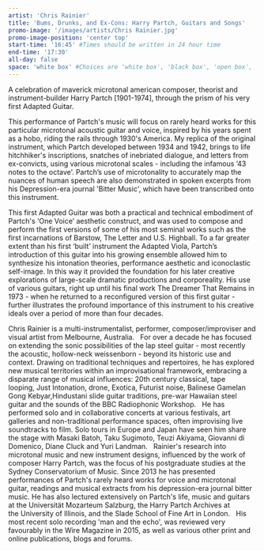 ```yaml
---
artist: 'Chris Rainier'
title: 'Bums, Drunks, and Ex-Cons: Harry Partch, Guitars and Songs'
promo-image: '/images/artists/Chris Rainier.jpg'
promo-image-position: 'center top'
start-time: '16:45' #Times should be written in 24 hour time
end-time: '17:30'
all-day: false
space: 'white box' #Choices are 'white box', 'black box', 'open box', 'grounds'
---
```

<!-- Description -->
A celebration of maverick microtonal american composer, theorist and instrument-builder Harry Partch [1901-1974], through the prism of his very first Adapted Guitar.

This performance of Partch's music will focus on rarely heard works for this particular microtonal acoustic guitar and voice, inspired by his years spent as a hobo, riding the rails through 1930's America. My replica of the original instrument, which Partch developed between 1934 and 1942, brings to life hitchhiker's inscriptions, snatches of inebriated dialogue, and letters from ex-convicts, using various microtonal scales -  including the infamous ’43 notes to the octave’. Partch’s use of microtonality to accurately map the nuances of human speech are also demonstrated in spoken excerpts from his Depression-era journal 'Bitter Music', which have been transcribed onto this instrument.

This first Adapted Guitar was both a practical and technical embodiment of Partch's ‘One Voice’ aesthetic construct, and was used to compose and perform the first versions of some of his most seminal works such as the first incarnations of Barstow, The Letter and U.S. Highball. To a far greater extent than his first ‘built’ instrument the Adapted Viola, Partch’s introduction of this guitar into his growing ensemble allowed him to synthesize his intonation theories, performance aesthetic and iconoclastic self-image. In this way it provided the foundation for his later creative explorations of large-scale dramatic productions and corporeality. His use of various guitars, right up until his final work The Dreamer That Remains in 1973 - when he returned to a reconfigured version of this first guitar - further illustrates the profound importance of this instrument to his creative ideals over a period of more than four decades.

<!-- Bio -->
Chris Rainier is a multi-instrumentalist, performer, composer/improviser and visual artist from Melbourne, Australia.
 
For over a decade he has focused on extending the sonic possibilities of the lap steel guitar - most recently the acoustic, hollow-neck weissenborn - beyond its historic use and context. Drawing on traditional techniques and repertoires, he has explored new musical territories within an improvisational framework, embracing a disparate range of musical influences: 20th century classical, tape looping, Just Intonation, drone, Exotica, Futurist noise, Balinese Gamelan Gong Kebyar,Hindustani slide guitar traditions, pre-war Hawaiian steel guitar and the sounds of the BBC Radiophonic Workshop.
 
He has performed solo and in collaborative concerts at various festivals, art galleries and non-traditional performance spaces, often improvising live soundtracks to film. Solo tours in Europe and Japan have seen him share the stage with Masaki Batoh, Taku Sugimoto, Teuzi Akiyama, Giovanni di Domenico, Diane Cluck and Yuri Landman.
 
Rainier's research into microtonal music and new instrument designs, influenced by the work of composer Harry Partch, was the focus of his postgraduate studies at the Sydney Conservatorium of Music. Since 2013 he has presented performances of Partch's rarely heard works for voice and microtonal guitar, readings and musical extracts from his depression-era journal bitter music. He has also lectured extensively on Partch's life, music and guitars at the Universität Mozarteum Salzburg, the Harry Partch Archives at the University of Illinois, and the Slade School of Fine Art in London.
 
His most recent solo recording 'man and the echo', was reviewed very favourably in the Wire Magazine in 2015, as well as various other print and online publications, blogs and forums.
